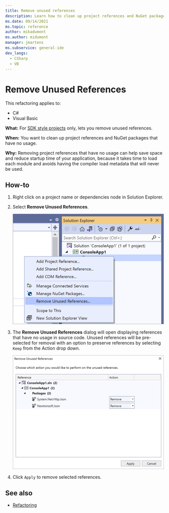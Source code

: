 ```yaml
---
title: Remove unused references
description: Learn how to clean up project references and NuGet packages that have no usage with the new Remove Unused References command.
ms.date: 09/14/2021
ms.topic: reference
author: mikadumont
ms.author: midumont
manager: jmartens
ms.subservice: general-ide
dev_langs:
  - CSharp
  - VB
---
```

# Remove Unused References

This refactoring applies to:

- C#
- Visual Basic

**What:** For [SDK style projects](/visualstudio/msbuild/how-to-use-project-sdk) only, lets you remove unused references.

**When:** You want to clean up project references and NuGet packages that have no usage.

**Why:** Removing project references that have no usage can help save space and reduce startup time of your application, because it takes time to load each module and avoids having the compiler load metadata that will never be used.

## How-to

1. Right click on a project name or dependencies node in Solution Explorer.

2. Select **Remove Unused References**.

    ![Remove Unused References command](media/remove-unused-references-command.png)

3. The **Remove Unused References** dialog will open displaying references that have no usage in source code. Unused references will be pre-selected for removal with an option to preserve references by selecting `Keep` from the Action drop down.

    ![Remove Unused References dialog](media/remove-unused-references-dialog.png)

5. Click `Apply` to remove selected references.

## See also

- [Refactoring](../refactoring-in-visual-studio.md)